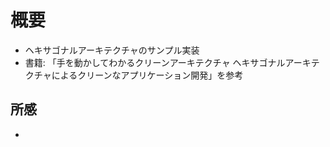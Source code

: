 # 概要

- ヘキサゴナルアーキテクチャのサンプル実装
- 書籍: 「手を動かしてわかるクリーンアーキテクチャ ヘキサゴナルアーキテクチャによるクリーンなアプリケーション開発」を参考

## 所感

-
